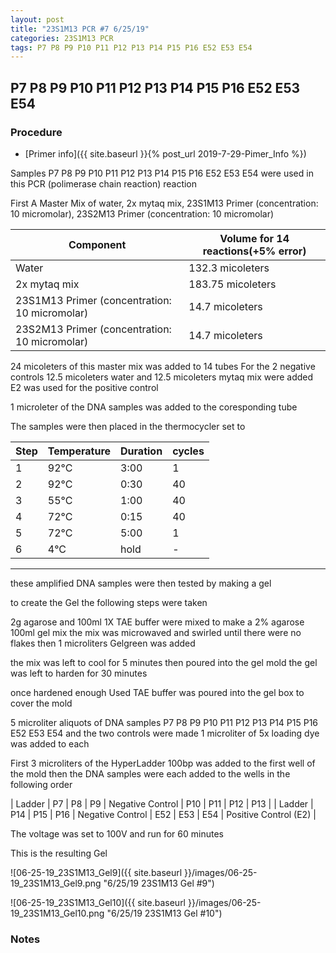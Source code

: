 ```yaml
---
layout: post
title: "23S1M13 PCR #7 6/25/19"
categories: 23S1M13 PCR
tags: P7 P8 P9 P10 P11 P12 P13 P14 P15 P16 E52 E53 E54 
---
```


## P7 P8 P9 P10 P11 P12 P13 P14 P15 P16 E52 E53 E54

### Procedure

- [Primer info]({{ site.baseurl }}{% post_url 2019-7-29-Pimer_Info %})

Samples P7 P8 P9 P10 P11 P12 P13 P14 P15 P16 E52 E53 E54 were used in this PCR (polimerase chain reaction) reaction 

First A Master Mix of water, 2x mytaq mix, 23S1M13 Primer (concentration: 10 micromolar), 23S2M13 Primer (concentration: 10 micromolar)


|Component| Volume for 14 reactions(+5% error)|
|---------|---------------------------|
|Water| 132.3 micoleters|
|2x mytaq mix| 183.75 micoleters|
|23S1M13 Primer (concentration: 10 micromolar)| 14.7 micoleters|
|23S2M13 Primer (concentration: 10 micromolar)| 14.7 micoleters|

24 micoleters of this master mix was added to 14 tubes 
For the 2 negative controls 12.5 micoleters water and 12.5 micoleters mytaq mix were added
E2 was used for the positive control

1 microleter of the DNA samples was added to the coresponding tube

The samples were then placed in the thermocycler set to 

|Step|Temperature|Duration|cycles|
|----|-------|--------|-------|
|1|92°C|3:00|1|
|2|92°C|0:30|40|
|3|55°C|1:00|40|
|4|72°C|0:15|40|
|5|72°C|5:00|1|
|6|4°C|hold|-|

___________

these amplified DNA samples were then tested by making a gel

to create the Gel the following steps were taken 

2g agarose and 100ml 1X TAE buffer were mixed to make a 2% agarose 100ml gel mix 
the mix was microwaved and swirled until there were no flakes 
then 1 microliters Gelgreen was added

the mix was left to cool for 5 minutes then poured into the gel mold
the gel was left to harden for 30 minutes 

once hardened enough Used TAE buffer was poured into the gel box to cover the mold

5 microliter aliquots of DNA samples  P7 P8 P9 P10 P11 P12 P13 P14 P15 P16 E52 E53 E54 and the two controls were made 
1 microliter of 5x loading dye was added to each

First 3 microliters of the HyperLadder 100bp was added to the first well of the mold 
then the DNA samples were each added to the wells in the following order 

| Ladder | P7 | P8 | P9 | Negative Control | P10 | P11 | P12 | P13 |
| Ladder | P14 | P15 | P16 | Negative Control | E52 | E53 | E54 | Positive Control (E2) |

The voltage was set to 100V and run for 60 minutes


This is the resulting Gel

![06-25-19_23S1M13_Gel9]({{ site.baseurl }}/images/06-25-19_23S1M13_Gel9.png "6/25/19 23S1M13 Gel #9")

![06-25-19_23S1M13_Gel10]({{ site.baseurl }}/images/06-25-19_23S1M13_Gel10.png "6/25/19 23S1M13 Gel #10")


### Notes

